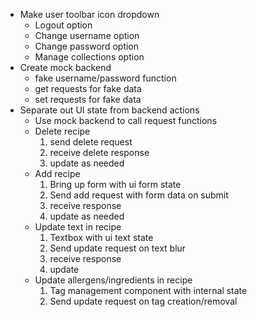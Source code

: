 - Make user toolbar icon dropdown
  - Logout option
  - Change username option
  - Change password option
  - Manage collections option
- Create mock backend
  - fake username/password function
  - get requests for fake data
  - set requests for fake data
- Separate out UI state from backend actions
  - Use mock backend to call request functions
  - Delete recipe
    1) send delete request
    2) receive delete response
    3) update as needed
  - Add recipe
    1) Bring up form with ui form state
    2) Send add request with form data on submit
    3) receive response
    4) update as needed
  - Update text in recipe
    1) Textbox with ui text state
    2) Send update request on text blur
    3) receive response
    4) update
  - Update allergens/ingredients in recipe
    1) Tag management component with internal state
    2) Send update request on tag creation/removal